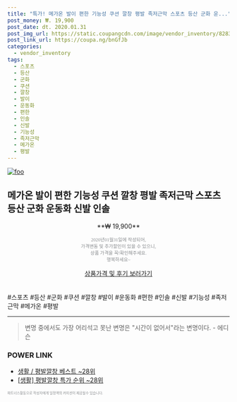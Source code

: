 ```yaml
--- 
title: "특가! 메가온 발이 편한 기능성 쿠션 깔창 평발 족저근막 스포츠 등산 군화 운..." 
post_money: ₩. 19,900 
post_date: dt. 2020.01.31 
post_img_url: https://static.coupangcdn.com/image/vendor_inventory/8283/d18e67208985fbdf9b1e70357ed52db805e2e400466caffac26732841aeb.jpg 
post_link_url: https://coupa.ng/bnGfJb 
categories: 
  - vendor_inventory 
tags: 
  - 스포츠 
  - 등산 
  - 군화 
  - 쿠션 
  - 깔창 
  - 발이 
  - 운동화 
  - 편한 
  - 인솔 
  - 신발 
  - 기능성 
  - 족저근막 
  - 메가온 
  - 평발 
--- 
```

[![foo](https://static.coupangcdn.com/image/vendor_inventory/8283/d18e67208985fbdf9b1e70357ed52db805e2e400466caffac26732841aeb.jpg)](https://coupa.ng/bnGfJb) 

## 메가온 발이 편한 기능성 쿠션 깔창 평발 족저근막 스포츠 등산 군화 운동화 신발 인솔 
<p style="text-align: center;">**₩ 19,900**</p> 
<p style="text-align: center;"><span style="color: #898c8f; font-family: Georgia,Times,serif; font-size: 0.75em;">2020년01월31일에 작성되어, <br>가격변동 및 추가할인이 있을 수 있으니,<br> 상품 가격을 꼭!확인해주세요.<br>행복하세요~</span> 
</p>	 
<div markdown="0" style="text-align: center;"><a href="https://coupa.ng/bnGfJb" class="btn btn--success">상품가격 및 후기 보러가기</a></div> 
<br><br> 
  #스포츠 #등산 #군화 #쿠션 #깔창 #발이 #운동화 #편한 #인솔 #신발 #기능성 #족저근막 #메가온 #평발 
<hr> 

> 변명 중에서도 가장 어리석고 못난 변명은 "시간이 없어서"라는 변명이다. - 에디슨 


### POWER LINK

* <a href="https://blog.naver.com/santokki14/221790914147" target="_blank">생활 / 평발깔창 베스트 ~28위</a>
* <a href="https://blog.naver.com/sakai111/221790914144" target="_blank"> [생활] 평발깔창 특가 순위 ~28위</a>

<span style="color: #898c8f; font-family: Georgia,Times,serif; font-size: 0.55em;">파트너스활동으로 작성자에게 일정액의 커미션이 제공될수 있습니다.</span> 
